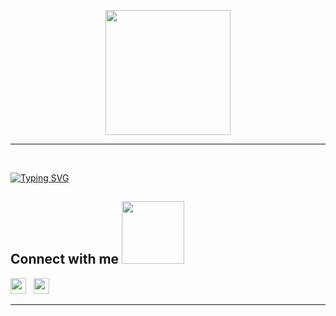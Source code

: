 <p align="center">
  <img src="https://github.com/thompsonemerson/thompsonemerson/raw/master/cover-thompson.png" height="200"/>
</p>
<hr>
<br>

[![Typing SVG](https://readme-typing-svg.herokuapp.com?font=Architects+Daughter&color=7AF79A&size=30&lines=Hey!+It's+Rohit!;I'm+a+CSE+Undergrad...;And+an+ML+Enthusiast)](https://git.io/typing-svg)


<h2> Connect with me <img src='https://raw.githubusercontent.com/ShahriarShafin/ShahriarShafin/main/Assets/handshake.gif' width="100px"> </h2>
   <a href="https://www.linkedin.com/in/rohitkrtiwari" target="_blank"><img height="25" src="https://raw.githubusercontent.com/UjwalKandi/UjwalKandi/changes-to-readme/svg/linkedin%20rect.svg"></a>&nbsp;&nbsp;
 <a href="https://github.com/rohitkrtiwari" target="_blank"><img height="25" src="https://raw.githubusercontent.com/UjwalKandi/UjwalKandi/changes-to-readme/svg/github%20rect.svg"></a>&nbsp;&nbsp;
 
 <hr>
